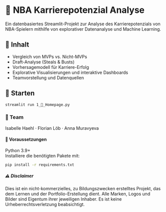 # 🏀 NBA Karrierepotenzial Analyse

Ein datenbasiertes Streamlit-Projekt zur Analyse des Karrierepotenzials von NBA-Spielern mithilfe von explorativer Datenanalyse und Machine Learning.

## 📌 Inhalt

- Vergleich von MVPs vs. Nicht-MVPs  
- Draft-Analyse (Steals & Busts)  
- Vorhersagemodell für Karriere-Erfolg  
- Explorative Visualisierungen und interaktive Dashboards  
- Teamvorstellung und Datenquellen

## 🚀 Starten

```bash
streamlit run 1_🏀_Homepage.py
```
### 👥 Team
Isabelle Haehl · Florian Löb · Anna Muravyeva

#### 🔧 Voraussetzungen

Python 3.9+  
Installiere die benötigten Pakete mit:

```bash
pip install -r requirements.txt
```


##### ⚠️ Disclaimer
Dies ist ein nicht-kommerzielles, zu Bildungszwecken erstelltes Projekt, das dem Lernen und der Portfolio-Erstellung dient. 
Alle Marken, Logos und Bilder sind Eigentum ihrer jeweiligen Inhaber. 
Es ist keine Urheberrechtsverletzung beabsichtigt.